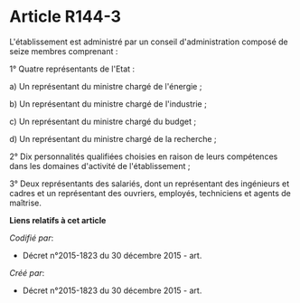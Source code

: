 # Article R144-3

L'établissement est administré par un conseil d'administration composé de seize membres comprenant :

1° Quatre représentants de l'Etat :

a) Un représentant du ministre chargé de l'énergie ;

b) Un représentant du ministre chargé de l'industrie ;

c) Un représentant du ministre chargé du budget ;

d) Un représentant du ministre chargé de la recherche ;

2° Dix personnalités qualifiées choisies en raison de leurs compétences dans les domaines d'activité de l'établissement ;

3° Deux représentants des salariés, dont un représentant des ingénieurs et cadres et un représentant des ouvriers, employés,
techniciens et agents de maîtrise.

**Liens relatifs à cet article**

_Codifié par_:

  - Décret n°2015-1823 du 30 décembre 2015 - art.

_Créé par_:

  - Décret n°2015-1823 du 30 décembre 2015 - art.
